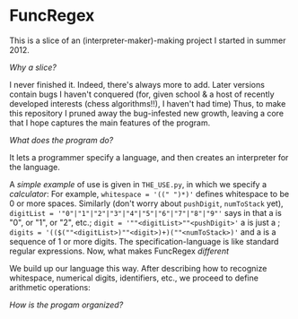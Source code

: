 FuncRegex
=========



This is a slice of an (interpreter-maker)-making project I started in summer 2012.



_Why a slice?_

I never finished it.
Indeed, there's always more to add. Later versions contain bugs I haven't conquered
(for, given school & a host of recently developed interests (chess algorithms!!), I haven't had time)
Thus, to make this repository I pruned away the bug-infested new growth,
leaving a core that I hope captures the main features of the program.



_What does the program do?_

It lets a programmer specify a language, and then creates an interpreter for the language.

A _simple example_ of use is given in `THE_USE.py`, in which we specify a _calculator_:
For example, `whitespace = '((" ")*)'` defines whitespace to be 0 or more spaces.
Similarly (don't worry about `pushDigit`, `numToStack` yet),
`digitList = '"0"|"1"|"2"|"3"|"4"|"5"|"6"|"7"|"8"|"9"'`     says in that a <digitList> is "0", or "1", or "2", etc.;
`digit = '""<digitList>""<pushDigit>'`                      a <digit> is just a <digitLists>;
`digits = '(($(""<digitList>)""<digit>)+)(""<numToStack>)'` and a <digits> is a sequence of 1 or more digits.
The specification-language is like standard regular expressions.
Now, what makes FuncRegex _different_ 

We build up our language this way. After describing how to recognize
whitespace, numerical digits, identifiers, etc., we proceed to define arithmetic operations:



_How is the progam organized?_


